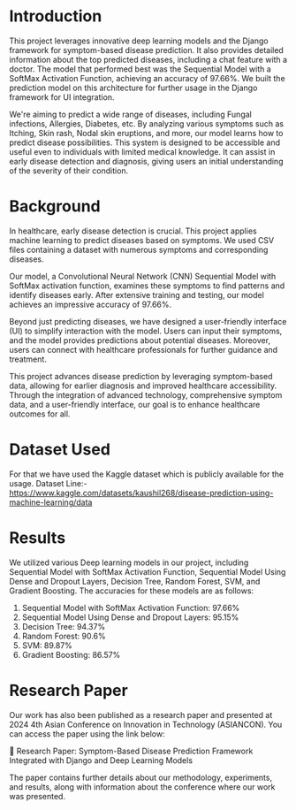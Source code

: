 # Introduction

This project leverages innovative deep learning models and the Django framework for symptom-based disease prediction. It also provides detailed information about the top predicted diseases, including a chat feature with a doctor. The model that performed best was the Sequential Model with a SoftMax Activation Function, achieving an accuracy of 97.66%. We built the prediction model on this architecture for further usage in the Django framework for UI integration.

We're aiming to predict a wide range of diseases, including Fungal infections, Allergies, Diabetes, etc. By analyzing various symptoms such as Itching, Skin rash, Nodal skin eruptions, and more, our model learns how to predict disease possibilities. This system is designed to be accessible and useful even to individuals with limited medical knowledge. It can assist in early disease detection and diagnosis, giving users an initial understanding of the severity of their condition.


# Background

In healthcare, early disease detection is crucial. This project applies machine learning to predict diseases based on symptoms. We used CSV files containing a dataset with numerous symptoms and corresponding diseases.

Our model, a Convolutional Neural Network (CNN) Sequential Model with SoftMax activation function, examines these symptoms to find patterns and identify diseases early. After extensive training and testing, our model achieves an impressive accuracy of 97.66%.

Beyond just predicting diseases, we have designed a user-friendly interface (UI) to simplify interaction with the model. Users can input their symptoms, and the model provides predictions about potential diseases. Moreover, users can connect with healthcare professionals for further guidance and treatment.

This project advances disease prediction by leveraging symptom-based data, allowing for earlier diagnosis and improved healthcare accessibility. Through the integration of advanced technology, comprehensive symptom data, and a user-friendly interface, our goal is to enhance healthcare outcomes for all.


# Dataset Used

For that we have used the Kaggle dataset which is publicly available for the usage.
Dataset Line:- https://www.kaggle.com/datasets/kaushil268/disease-prediction-using-machine-learning/data


# Results

We utilized various Deep learning models in our project, including Sequential Model with SoftMax Activation Function, Sequential Model Using Dense and Dropout Layers, Decision Tree, Random Forest, SVM, and Gradient Boosting. The accuracies for these models are as follows:
1. Sequential Model with SoftMax Activation Function: 97.66%
2. Sequential Model Using Dense and Dropout Layers: 95.15%
3. Decision Tree: 94.37%
4. Random Forest: 90.6%
5. SVM: 89.87%
6. Gradient Boosting: 86.57%


# Research Paper

Our work has also been published as a research paper and presented at 2024 4th Asian Conference on Innovation in Technology (ASIANCON). You can access the paper using the link below:

🔗 Research Paper: Symptom-Based Disease Prediction Framework Integrated with Django and Deep Learning Models

The paper contains further details about our methodology, experiments, and results, along with information about the conference where our work was presented.

